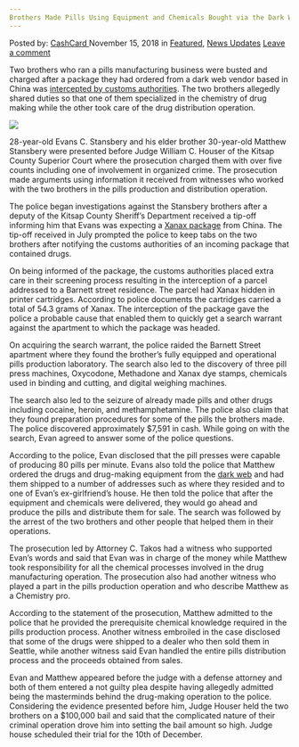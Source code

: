 ```yaml
---
Brothers Made Pills Using Equipment and Chemicals Bought via the Dark Web
---
```

<article class="post-listing post-27243 post type-post status-publish format-standard has-post-thumbnail hentry 
category-news-updates tag-bought tag-brothers tag-chemicals tag-dark tag-equipment tag-pills tag-web">
<div class="post-inner">
<span>Posted by: <a href="https://www.deepdotweb.com/author/cashcard/" title="">CashCard </a></span>
<span>November 15, 2018</span>
<span>in <a href="https://www.deepdotweb.com/category/deepdot-news/" rel="category tag">Featured</a>, <a href="https://www.deepdotweb.com/category/news-updates/" rel="category tag">News Updates</a></span>
<span><a href="https://www.deepdotweb.com/2018/11/15/brothers-made-pills-using-equipment-and-chemicals-bought-via-the-dark-web/#respond">Leave a comment</a></span>


<p>Two brothers who ran a pills manufacturing business were busted and charged after a package they had ordered from a dark web vendor based in China was <a href="https://www.deepdotweb.com/2018/03/05/dealers-busted-customs-intercepted-amphetamine-package/">intercepted by customs authorities</a>. The two brothers allegedly shared duties so that one of them specialized in the chemistry of drug making while the other took care of the drug distribution operation.</p>
<p><img class="wp-image-27251 aligncenter" src="https://www.deepdotweb.com/wp-content/uploads/2018/11/word-image-25.jpeg" srcset="https://www.deepdotweb.com/wp-content/uploads/2018/11/word-image-25.jpeg 187w, https://www.deepdotweb.com/wp-content/uploads/2018/11/word-image-25-150x150.jpeg 150w, https://www.deepdotweb.com/wp-content/uploads/2018/11/word-image-25-55x55.jpeg 55w, https://www.deepdotweb.com/wp-content/uploads/2018/11/word-image-25-50x50.jpeg 50w" sizes="(max-width: 187px) 100vw, 187px" /></p>
<p>28-year-old Evans C. Stansbery and his elder brother 30-year-old Matthew Stansbery were presented before Judge William C. Houser of the Kitsap County Superior Court where the prosecution charged them with over five counts including one of involvement in organized crime. The prosecution made arguments using information it received from witnesses who worked with the two brothers in the pills production and distribution operation.</p>
<p>The police began investigations against the Stansbery brothers after a deputy of the Kitsap County Sheriff’s Department received a tip-off informing him that Evans was expecting a <a href="https://www.deepdotweb.com/2018/09/13/pennsylvania-man-charged-with-distributing-12000-xanax-pills-and-other-drugs-from-the-darknet/">Xanax package</a> from China. The tip-off received in July prompted the police to keep tabs on the two brothers after notifying the customs authorities of an incoming package that contained drugs.</p>
<p>On being informed of the package, the customs authorities placed extra care in their screening process resulting in the interception of a parcel addressed to a Barnett street residence. The parcel had Xanax hidden in printer cartridges. According to police documents the cartridges carried a total of 54.3 grams of Xanax. The interception of the package gave the police a probable cause that enabled them to quickly get a search warrant against the apartment to which the package was headed.</p>
<p>On acquiring the search warrant, the police raided the Barnett Street apartment where they found the brother’s fully equipped and operational pills production laboratory. The search also led to the discovery of three pill press machines, Oxycodone, Methadone and Xanax dye stamps, chemicals used in binding and cutting, and digital weighing machines.</p>
<p>The search also led to the seizure of already made pills and other drugs including cocaine, heroin, and methamphetamine. The police also claim that they found preparation procedures for some of the pills the brothers made. The police discovered approximately $7,591 in cash. While going on with the search, Evan agreed to answer some of the police questions.</p>
<p>According to the police, Evan disclosed that the pill presses were capable of producing 80 pills per minute. Evans also told the police that Matthew ordered the drugs and drug-making equipment from the <a href="https://www.deepdotweb.com/tag/dark/">dark web</a> and had them shipped to a number of addresses such as where they resided and to one of Evan’s ex-girlfriend’s house. He then told the police that after the equipment and chemicals were delivered, they would go ahead and produce the pills and distribute them for sale. The search was followed by the arrest of the two brothers and other people that helped them in their operations.</p>
<p>The prosecution led by Attorney C. Takos had a witness who supported Evan’s words and said that Evan was in charge of the money while Matthew took responsibility for all the chemical processes involved in the drug manufacturing operation. The prosecution also had another witness who played a part in the pills production operation and who describe Matthew as a Chemistry pro.</p>
<p>According to the statement of the prosecution, Matthew admitted to the police that he provided the prerequisite chemical knowledge required in the pills production process. Another witness embroiled in the case disclosed that some of the drugs were shipped to a dealer who then sold them in Seattle, while another witness said Evan handled the entire pills distribution process and the proceeds obtained from sales.</p>
<p>Evan and Matthew appeared before the judge with a defense attorney and both of them entered a not guilty plea despite having allegedly admitted being the masterminds behind the drug-making operation to the police. Considering the evidence presented before him, Judge Houser held the two brothers on a $100,000 bail and said that the complicated nature of their criminal operation drove him into setting the bail amount so high. Judge house scheduled their trial for the 10th of December.</p>
</div>
<span style="display:none"><a href="https://www.deepdotweb.com/tag/bought/" rel="tag">bought</a> <a href="https://www.deepdotweb.com/tag/brothers/" rel="tag">brothers</a> <a href="https://www.deepdotweb.com/tag/chemicals/" rel="tag">chemicals</a> <a href="https://www.deepdotweb.com/tag/dark/" rel="tag">dark</a> <a href="https://www.deepdotweb.com/tag/equipment/" rel="tag">equipment</a> <a href="https://www.deepdotweb.com/tag/pills/" rel="tag">pills</a> <a href="https://www.deepdotweb.com/tag/web/" rel="tag">web</a></span> <span style="display:none" class="updated">2018-11-15</span>
<div style="display:none" class="vcard author" itemprop="author" itemscope itemtype="http://schema.org/Person"><strong class="fn" itemprop="name"><a href="https://www.deepdotweb.com/author/cashcard/" title="Posts by CashCard" rel="author">CashCard</a></strong></div>
</div>
</article>

